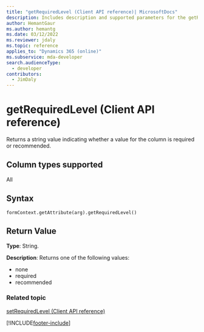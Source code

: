 ```yaml
---
title: "getRequiredLevel (Client API reference)| MicrosoftDocs"
description: Includes description and supported parameters for the getRequiredLevel method.
author: HemantGaur
ms.author: hemantg
ms.date: 03/12/2022
ms.reviewer: jdaly
ms.topic: reference
applies_to: "Dynamics 365 (online)"
ms.subservice: mda-developer
search.audienceType: 
  - developer
contributors:
  - JimDaly
---
```

# getRequiredLevel (Client API reference)



Returns a string value indicating whether a value for the column is required or recommended. 

## Column types supported

All

## Syntax

`formContext.getAttribute(arg).getRequiredLevel()`

## Return Value

**Type**: String. 

**Description**: Returns one of the following values:
- none
- required
- recommended

### Related topic
[setRequiredLevel (Client API reference)](setRequiredLevel.md)


[!INCLUDE[footer-include](../../../../../includes/footer-banner.md)]
